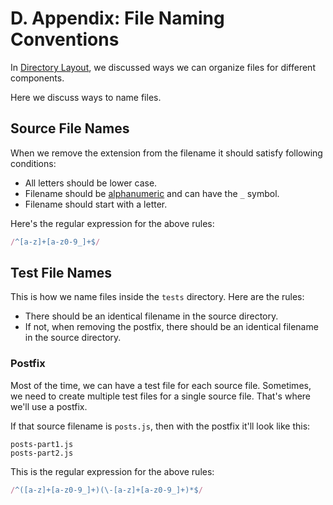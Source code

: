 # D. Appendix: File Naming Conventions

In [Directory Layout](#sec-Directory-Layout), we discussed ways we can organize files for different components.

Here we discuss ways to name files.

## Source File Names

When we remove the extension from the filename it should satisfy following conditions:

* All letters should be lower case.
* Filename should be [alphanumeric](https://en.wikipedia.org/wiki/Alphanumeric) and can have the `_` symbol.
* Filename should start with a letter.

Here's the regular expression for the above rules:

```js
/^[a-z]+[a-z0-9_]+$/
```

## Test File Names

This is how we name files inside the `tests` directory. Here are the rules:

* There should be an identical filename in the source directory.
* If not, when removing the postfix, there should be an identical filename in the source directory.

### Postfix

Most of the time, we can have a test file for each source file. Sometimes, we need to create multiple test files for a single source file. That's where we'll use a postfix.

If that source filename is `posts.js`, then with the postfix it'll look like this:

```
posts-part1.js
posts-part2.js
```

This is the regular expression for the above rules:

```js
/^([a-z]+[a-z0-9_]+)(\-[a-z]+[a-z0-9_]+)*$/
```

